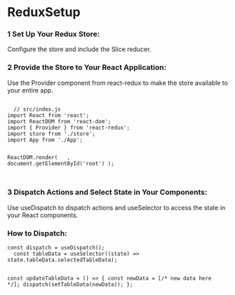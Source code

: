 # ReduxSetup

<h3>1 Set Up Your Redux Store:</h3>
<p>Configure the store and include the Slice reducer.</p>

<h3>2 Provide the Store to Your React Application:</h3>
<p>Use the Provider component from react-redux to make the store available to your entire app.</p>
<code>
  // src/index.js
import React from 'react';
import ReactDOM from 'react-dom';
import { Provider } from 'react-redux';
import store from './store';
import App from './App';

ReactDOM.render(
  <Provider store={store}>
    <App />
  </Provider>,
  document.getElementById('root')
);

</code>

<h3>3 Dispatch Actions and Select State in Your Components:</h3>
<p>Use useDispatch to dispatch actions and useSelector to access the state in your React components.</p>


<h3>How to Dispatch:</h3>
<code>const dispatch = useDispatch();
  const tableData = useSelector((state) => state.tableData.selectedTableData);

  const updateTableData = () => {
    const newData = [/* new data here */];
    dispatch(setTableData(newData));
  };</code>
